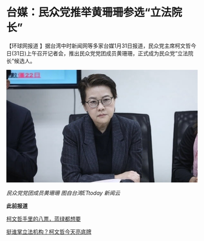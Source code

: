 # 台媒：民众党推举黄珊珊参选“立法院长”

【环球网报道
】据台湾中时新闻网等多家台媒1月31日报道，民众党主席柯文哲今日(31日)上午召开记者会，推出民众党党团成员黄珊珊，正式成为民众党“立法院长”候选人。

![1b8d043e1e81538fc6d69c411ef97564.jpg](https://raw.githubusercontent.com/qqhsx/qqnews_image/main/2024/01/31/台媒：民众党推举黄珊珊参选“立法院长”/1b8d043e1e81538fc6d69c411ef97564.jpg)

_民众党党团成员黄珊珊 图自台湾ETtoday 新闻云_

**此前报道**

[柯文哲手里的八票，蓝绿都想要](https://news.qq.com/rain/a/20240129A08XMO00)

[挺谁掌立法机构？柯文哲今天亮底牌](https://news.qq.com/rain/a/20240131A00TKR00)

